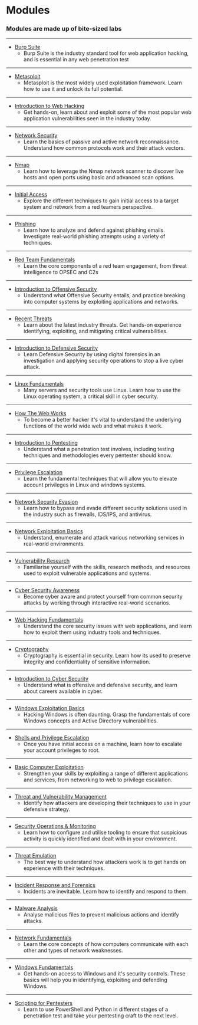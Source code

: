 # Modules
### Modules are made up of bite-sized labs

---

- [Burp Suite](https://tryhackme.com/module/learn-burp-suite)
  - Burp Suite is the industry standard tool for web application hacking, and is essential in any web penetration test

---

- [Metasploit](https://tryhackme.com/module/metasploit)
  - Metasploit is the most widely used exploitation framework. Learn how to use it and unlock its full potential.

---

- [Introduction to Web Hacking](https://tryhackme.com/module/intro-to-web-hacking)
  - Get hands-on, learn about and exploit some of the most popular web application vulnerabilities seen in the industry today.

---

- [Network Security](https://tryhackme.com/module/network-security)
  - Learn the basics of passive and active network reconnaissance. Understand how common protocols work and their attack vectors.

---

- [Nmap](https://tryhackme.com/module/nmap)
  - Learn how to leverage the Nmap network scanner to discover live hosts and open ports using basic and advanced scan options.

---

- [Initial Access](https://tryhackme.com/module/red-team-initial-access)
  - Explore the different techniques to gain initial access to a target system and network from a red teamers perspective.

---

- [Phishing](https://tryhackme.com/module/phishing)
  - Learn how to analyze and defend against phishing emails. Investigate real-world phishing attempts using a variety of techniques.

---

- [Red Team Fundamentals](https://tryhackme.com/module/red-team-fundamentals)
  - Learn the core components of a red team engagement, from threat intelligence to OPSEC and C2s

---

- [Introduction to Offensive Security](https://tryhackme.com/module/introduction-to-offensive-security)
  - Understand what Offensive Security entails, and practice breaking into computer systems by exploiting applications and networks.

---

- [Recent Threats](https://tryhackme.com/module/recent-threats)
  - Learn about the latest industry threats. Get hands-on experience identifying, exploiting, and mitigating critical vulnerabilities.

---

- [Introduction to Defensive Security](https://tryhackme.com/module/introduction-to-defensive-security)
  - Learn Defensive Security by using digital forensics in an investigation and applying security operations to stop a live cyber attack.

---

- [Linux Fundamentals](https://tryhackme.com/module/linux-fundamentals)
  - Many servers and security tools use Linux. Learn how to use the Linux operating system, a critical skill in cyber security.

---

- [How The Web Works](https://tryhackme.com/module/how-the-web-works)
  - To become a better hacker it's vital to understand the underlying functions of the world wide web and what makes it work.

---

- [Introduction to Pentesting](https://tryhackme.com/module/introduction-to-offensive-pentesting)
  - Understand what a penetration test involves, including testing techniques and methodologies every pentester should know.

---

- [Privilege Escalation](https://tryhackme.com/module/privilege-escalation)
  - Learn the fundamental techniques that will allow you to elevate account privileges in Linux and windows systems.

---

- [Network Security Evasion](https://tryhackme.com/module/network-security-evasion)
  - Learn how to bypass and evade different security solutions used in the industry such as firewalls, IDS/IPS, and antivirus.

---

- [Network Exploitation Basics](https://tryhackme.com/module/intro-to-networking)
  - Understand, enumerate and attack various networking services in real-world environments.

---

- [Vulnerability Research](https://tryhackme.com/module/vulnerability-research)
  - Familiarise yourself with the skills, research methods, and resources used to exploit vulnerable applications and systems.

---

- [Cyber Security Awareness](https://tryhackme.com/module/cyber-security-awareness)
  - Become cyber aware and protect yourself from common security attacks by working through interactive real-world scenarios.

---

- [Web Hacking Fundamentals](https://tryhackme.com/module/web-hacking-1)
  - Understand the core security issues with web applications, and learn how to exploit them using industry tools and techniques.

---

- [Cryptography](https://tryhackme.com/module/cryptography)
  - Cryptography is essential in security. Learn how its used to preserve integrity and confidentiality of sensitive information.

---

- [Introduction to Cyber Security](https://tryhackme.com/module/introduction-to-cyber-security)
  - Understand what is offensive and defensive security, and learn about careers available in cyber.

---

- [Windows Exploitation Basics](https://tryhackme.com/module/hacking-windows-1)
  - Hacking Windows is often daunting. Grasp the fundamentals of core Windows concepts and Active Directory vulnerabilities.

---

- [Shells and Privilege Escalation](https://tryhackme.com/module/privilege-escalation-and-shells)
  - Once you have initial access on a machine, learn how to escalate your account privileges to root.

---

- [Basic Computer Exploitation](https://tryhackme.com/module/basic-computer-exploitation)
  - Strengthen your skills by exploiting a range of different applications and services, from networking to web to privilege escalation.

---

- [Threat and Vulnerability Management](https://tryhackme.com/module/threat-and-vulnerability-management)
  - Identify how attackers are developing their techniques to use in your defensive strategy.

---

- [Security Operations & Monitoring](https://tryhackme.com/module/security-operations-and-monitoring)
  - Learn how to configure and utilise tooling to ensure that suspicious activity is quickly identified and dealt with in your environment.

---

- [Threat Emulation](https://tryhackme.com/module/threat-emulation)
  - The best way to understand how attackers work is to get hands on experience with their techniques.

---

- [Incident Response and Forensics](https://tryhackme.com/module/incident-response-and-forensics)
  - Incidents are inevitable. Learn how to identify and respond to them.

---

- [Malware Analysis](https://tryhackme.com/module/malware-analysis)
  - Analyse malicious files to prevent malicious actions and identify attacks.

---

- [Network Fundamentals](https://tryhackme.com/module/network-fundamentals)
  - Learn the core concepts of how computers communicate with each other and types of network weaknesses.

---

- [Windows Fundamentals](https://tryhackme.com/module/windows-fundamentals)
  - Get hands-on access to Windows and it's security controls. These basics will help you in identifying, exploiting and defending Windows.

---

- [Scripting for Pentesters](https://tryhackme.com/module/scripting-for-pentesters)
  - Learn to use PowerShell and Python in different stages of a penetration test and take your pentesting craft to the next level.

